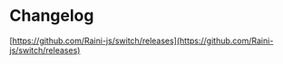 # Changelog

[https://github.com/Raini-js/switch/releases](https://github.com/Raini-js/switch/releases)
